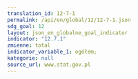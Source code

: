 ```yaml
---
translation_id: 12-7-1
permalink: /api/en/global/12/12-7-1.json
sdg_goal: 12
layout: json_en_globalne_goal_indicator
indicator: "12.7.1"
zmienne: total
indicator_variable_1: ogółem;
kategorie: null
source_url: www.stat.gov.pl
---
```

